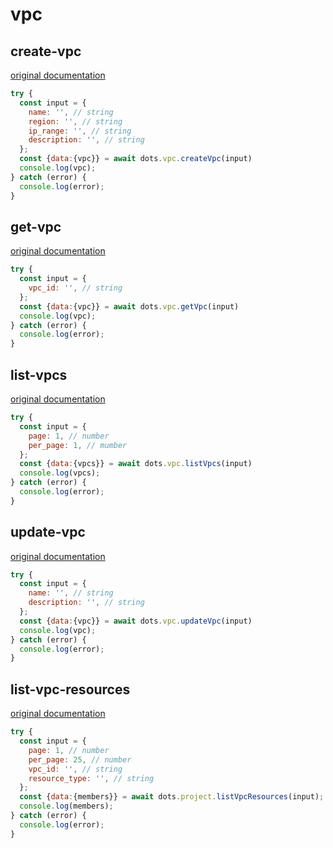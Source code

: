 # vpc

## create-vpc
[original documentation](https://developers.digitalocean.com/documentation/v2/#create-a-new-vpc)
```javascript
try {
  const input = {
    name: '', // string
    region: '', // string
    ip_range: '', // string
    description: '', // string
  };
  const {data:{vpc}} = await dots.vpc.createVpc(input)
  console.log(vpc);
} catch (error) {
  console.log(error);
}
```

## get-vpc
[original documentation](https://developers.digitalocean.com/documentation/v2/#retrieve-an-existing-vpc)
```javascript
try {
  const input = {
    vpc_id: '', // string
  };
  const {data:{vpc}} = await dots.vpc.getVpc(input)
  console.log(vpc);
} catch (error) {
  console.log(error);
}
```

## list-vpcs
[original documentation](https://developers.digitalocean.com/documentation/v2/#list-all-vpcs)
```javascript
try {
  const input = {
    page: 1, // number
    per_page: 1, // mumber
  };
  const {data:{vpcs}} = await dots.vpc.listVpcs(input)
  console.log(vpcs);
} catch (error) {
  console.log(error);
}
```

## update-vpc
[original documentation](https://developers.digitalocean.com/documentation/v2/#partially-update-a-vpc)
```javascript
try {
  const input = {
    name: '', // string
    description: '', // string
  };
  const {data:{vpc}} = await dots.vpc.updateVpc(input)
  console.log(vpc);
} catch (error) {
  console.log(error);
}
```

## list-vpc-resources
[original documentation](https://developers.digitalocean.com/documentation/v2/#list-the-member-resources-of-a-vpc)
```javascript
try {
  const input = {
    page: 1, // number
    per_page: 25, // number
    vpc_id: '', // string
    resource_type: '', // string
  };
  const {data:{members}} = await dots.project.listVpcResources(input);
  console.log(members);
} catch (error) {
  console.log(error);
}
```
